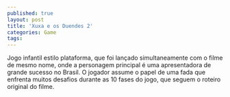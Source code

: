 ```yaml
---
published: true
layout: post
title: 'Xuxa e os Duendes 2'
categories: Game
tags: 
---
```

Jogo infantil estilo plataforma, que foi lan&ccedil;ado simultaneamente com o filme de mesmo nome, onde a personagem principal &eacute; uma apresentadora de grande sucesso no Brasil. O jogador assume o papel de uma fada que enfrenta muitos desafios durante as 10 fases do jogo, que seguem o roteiro original do filme.











